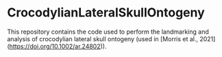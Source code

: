 # CrocodylianLateralSkullOntogeny
This repository contains the code used to perform the landmarking and analysis of crocodylian lateral skull ontogeny (used in [Morris et al., 2021] (https://doi.org/10.1002/ar.24802)).
